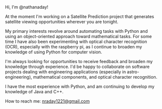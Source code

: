 Hi, I'm @nathanaday!

At the moment I'm working on a Satellite Prediction project that generates satellite viewing opportunities wherever you are tonight.

My primary interests revolve around automating tasks with Python and using an object-oriented approach toward mathematical tasks. For some time I have also been experimenting with optical character recognition (OCR), especially with the raspberry pi, as I continue to broaden my knowledge of using Python for computer vision.

I'm always looking for opportunities to receive feedback and broaden my knowledge through experience. I'd be happy to collaborate on software projects dealing with engineering applications (especially in astro-engineering), mathematical components, and optical character recognition.

I have the most experience with Python, and am continuing to develop my knowledge of Java and C++. 

How to reach me:
nraday1221@gmail.com
